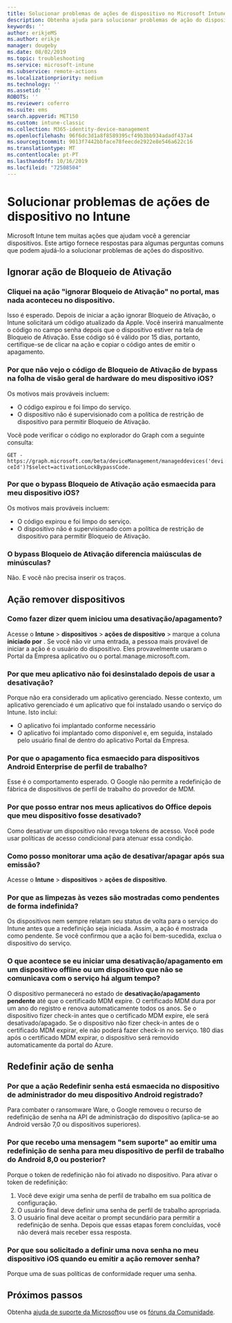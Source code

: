 ```yaml
---
title: Solucionar problemas de ações de dispositivo no Microsoft Intune-Azure | Microsoft Docs
description: Obtenha ajuda para solucionar problemas de ação do dispositivo.
keywords: ''
author: erikjeMS
ms.author: erikje
manager: dougeby
ms.date: 08/02/2019
ms.topic: troubleshooting
ms.service: microsoft-intune
ms.subservice: remote-actions
ms.localizationpriority: medium
ms.technology: ''
ms.assetid: ''
ROBOTS: ''
ms.reviewer: coferro
ms.suite: ems
search.appverid: MET150
ms.custom: intune-classic
ms.collection: M365-identity-device-management
ms.openlocfilehash: 96f6dc3d1a8f8589395cf49b3bb934adadf437a4
ms.sourcegitcommit: 9013f7442bbface78feecde2922e8e546a622c16
ms.translationtype: MT
ms.contentlocale: pt-PT
ms.lasthandoff: 10/16/2019
ms.locfileid: "72508504"
---
```

# <a name="troubleshoot-device-actions-in-intune"></a>Solucionar problemas de ações de dispositivo no Intune

Microsoft Intune tem muitas ações que ajudam você a gerenciar dispositivos. Este artigo fornece respostas para algumas perguntas comuns que podem ajudá-lo a solucionar problemas de ações do dispositivo.

## <a name="bypass-activation-lock-action"></a>Ignorar ação de Bloqueio de Ativação

### <a name="i-clicked-the-bypass-activation-lock-action-in-the-portal-but-nothing-happened-on-the-device"></a>Cliquei na ação "ignorar Bloqueio de Ativação" no portal, mas nada aconteceu no dispositivo.
Isso é esperado. Depois de iniciar a ação ignorar Bloqueio de Ativação, o Intune solicitará um código atualizado da Apple. Você inserirá manualmente o código no campo senha depois que o dispositivo estiver na tela de Bloqueio de Ativação. Esse código só é válido por 15 dias, portanto, certifique-se de clicar na ação e copiar o código antes de emitir o apagamento.

### <a name="why-dont-i-see-the-bypass-activation-lock-code-in-the-hardware-overview-blade-of-my-ios-device"></a>Por que não vejo o código de Bloqueio de Ativação de bypass na folha de visão geral de hardware do meu dispositivo iOS?
Os motivos mais prováveis incluem:
- O código expirou e foi limpo do serviço.
- O dispositivo não é supervisionado com a política de restrição de dispositivo para permitir Bloqueio de Ativação.

Você pode verificar o código no explorador do Graph com a seguinte consulta:

```GET - https://graph.microsoft.com/beta/deviceManagement/manageddevices('deviceId')?$select=activationLockBypassCode.```

### <a name="why-is-the-bypass-activation-lock-action-greyed-out-for-my-ios-device"></a>Por que o bypass Bloqueio de Ativação ação esmaecida para meu dispositivo iOS?
Os motivos mais prováveis incluem: 
- O código expirou e foi limpo do serviço.
- O dispositivo não é supervisionado com a política de restrição de dispositivo para permitir Bloqueio de Ativação.

### <a name="is-the-bypass-activation-lock-code-case-sensitive"></a>O bypass Bloqueio de Ativação diferencia maiúsculas de minúsculas?
Não. E você não precisa inserir os traços.

## <a name="remove-devices-action"></a>Ação remover dispositivos

### <a name="how-do-i-tell-who-started-a-retirewipe"></a>Como fazer dizer quem iniciou uma desativação/apagamento?
Acesse o **Intune** > **dispositivos** > **ações de dispositivo** > marque a coluna **iniciado por** .
Se você não vir uma entrada, a pessoa mais provável de iniciar a ação é o usuário do dispositivo. Eles provavelmente usaram o Portal da Empresa aplicativo ou o portal.manage.microsoft.com.

### <a name="why-wasnt-my-application-uninstalled-after-using-retire"></a>Por que meu aplicativo não foi desinstalado depois de usar a desativação?
Porque não era considerado um aplicativo gerenciado. Nesse contexto, um aplicativo gerenciado é um aplicativo que foi instalado usando o serviço do Intune. Isto inclui:
- O aplicativo foi implantado conforme necessário
- O aplicativo foi implantado como disponível e, em seguida, instalado pelo usuário final de dentro do aplicativo Portal da Empresa.

### <a name="why-is-wipe-grayed-out-for-android-enterprise-work-profile-devices"></a>Por que o apagamento fica esmaecido para dispositivos Android Enterprise de perfil de trabalho?
Esse é o comportamento esperado. O Google não permite a redefinição de fábrica de dispositivos de perfil de trabalho do provedor de MDM.

### <a name="why-can-i-sign-back-into-my-office-apps-after-my-device-was-retired"></a>Por que posso entrar nos meus aplicativos do Office depois que meu dispositivo fosse desativado?
Como desativar um dispositivo não revoga tokens de acesso. Você pode usar políticas de acesso condicional para atenuar essa condição.

### <a name="how-can-i-monitor-a-retirewipe-action-after-it-was-issued"></a>Como posso monitorar uma ação de desativar/apagar após sua emissão?
Acesse o **Intune** > **dispositivos** > **ações de dispositivo**.

### <a name="why-do-wipes-sometimes-show-as-pending-indefinitely"></a>Por que as limpezas às vezes são mostradas como pendentes de forma indefinida?
Os dispositivos nem sempre relatam seu status de volta para o serviço do Intune antes que a redefinição seja iniciada. Assim, a ação é mostrada como pendente. Se você confirmou que a ação foi bem-sucedida, exclua o dispositivo do serviço.

### <a name="what-happens-if-i-start-a-retirewipe-on-an-offline-device-or-a-device-that-hasnt-communicated-with-the-service-in-a-while"></a>O que acontece se eu iniciar uma desativação/apagamento em um dispositivo offline ou um dispositivo que não se comunicava com o serviço há algum tempo?
O dispositivo permanecerá no estado de **desativação/apagamento pendente** até que o certificado MDM expire. O certificado MDM dura por um ano do registro e renova automaticamente todos os anos. Se o dispositivo fizer check-in antes que o certificado MDM expire, ele será desativado/apagado. Se o dispositivo não fizer check-in antes de o certificado MDM expirar, ele não poderá fazer check-in no serviço. 180 dias após o certificado MDM expirar, o dispositivo será removido automaticamente da portal do Azure.


## <a name="reset-passcode-action"></a>Redefinir ação de senha

### <a name="why-is-the-reset-passcode-action-greyed-out-on-my-android-device-admin-enrolled-device"></a>Por que a ação Redefinir senha está esmaecida no dispositivo de administrador do meu dispositivo Android registrado?
Para combater o ransomware Ware, o Google removeu o recurso de redefinição de senha na API de administração do dispositivo (aplica-se ao Android versão 7,0 ou dispositivos superiores).

### <a name="why-do-i-get-a-not-supported-message-when-i-issue-a-passcode-reset-to-my-android-80-or-later-work-profile-enrolled-device"></a>Por que recebo uma mensagem "sem suporte" ao emitir uma redefinição de senha para meu dispositivo de perfil de trabalho do Android 8,0 ou posterior?
Porque o token de redefinição não foi ativado no dispositivo. Para ativar o token de redefinição:
1. Você deve exigir uma senha de perfil de trabalho em sua política de configuração.
2. O usuário final deve definir uma senha de perfil de trabalho apropriada.
3. O usuário final deve aceitar o prompt secundário para permitir a redefinição de senha.
Depois que essas etapas forem concluídas, você não deverá mais receber essa resposta.

### <a name="why-am-i-prompted-to-set-a-new-passcode-on-my-ios-device-when-i-issue-the-remove-passcode-action"></a>Por que sou solicitado a definir uma nova senha no meu dispositivo iOS quando eu emitir a ação remover senha?
Porque uma de suas políticas de conformidade requer uma senha.

## <a name="next-steps"></a>Próximos passos

Obtenha [ajuda de suporte da Microsoft](../fundamentals/get-support.md)ou use os [fóruns da Comunidade](https://social.technet.microsoft.com/Forums/en-US/home?category=microsoftintune).
